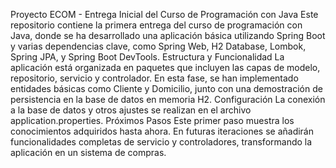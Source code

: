 Proyecto ECOM - Entrega Inicial del Curso de Programación con Java
Este repositorio contiene la primera entrega del curso de programación con Java, donde se ha desarrollado una aplicación básica utilizando Spring Boot y varias dependencias clave, como Spring Web, H2 Database, Lombok, Spring JPA, y Spring Boot DevTools.
Estructura y Funcionalidad
La aplicación está organizada en paquetes que incluyen las capas de modelo, repositorio, servicio y controlador. En esta fase, se han implementado entidades básicas como Cliente y Domicilio, junto con una demostración de persistencia en la base de datos en memoria H2.
Configuración
La conexión a la base de datos y otros ajustes se realizan en el archivo application.properties.
Próximos Pasos
Este primer paso muestra los conocimientos adquiridos hasta ahora. En futuras iteraciones se añadirán funcionalidades completas de servicio y controladores, transformando la aplicación en un sistema de compras.
